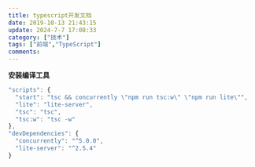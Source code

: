 ```yaml
---
title: typescript开发文档
date: 2019-10-13 21:43:15
update: 2024-7-7 17:08:33
category: ["技术"]
tags: ["前端","TypeScript"]
comments: 
---
```


**安装编译工具**

```javascript
"scripts": {
  "start": "tsc && concurrently \"npm run tsc:w\" \"npm run lite\"",
  "lite": "lite-server",
  "tsc": "tsc",
  "tsc:w": "tsc -w"
},
"devDependencies": {
  "concurrently": "^5.0.0",
  "lite-server": "^2.5.4"
}
```

<!--more-->
